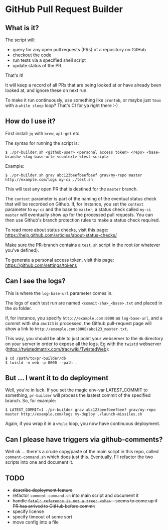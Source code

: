 # GitHub Pull Request Builder

## What is it?

The script will:
- query for any open pull requests (PRs) of a repository on GitHub
- checkout the code 
- run tests via a specified shell script
- update status of the PR.

That's it!

It will keep a record of all PRs that are being looked at or have already been looked at,
and ignore these on next run.

To make it run continuously, use something like `crontab`, or maybe just `tmux` with a `while sleep` loop? 
That's CI for ya right there :-)

## How do I use it?

First install `jq` with `brew`, `apt-get` etc.

The syntax for running the script is:

```
$ ./pr-builder.sh <github-user> <personal access token> <repo> <base-branch> <log-base-url> <context> <test-script>

```

Example:

```
$ ./pr-builder.sh grav abc123beefbeefbeef grav/my-repo master http://example.com/logs my-ci ./test.sh
```

This will test any open PR that is destined for the `master` branch.

The `context` parameter is part of the naming of the eventual status check that will be recorded on Github. If, for instance, you set the `context` parameter to `my-ci` and the base to `master`, a status check called `my-ci master` will eventually show up for the processed pull requests. You can then use Github's branch protection rules to make a status check required.

To read more about status checks, visit this page:
https://help.github.com/articles/about-status-checks/

Make sure the PR-branch contains a `test.sh` script in the root (or whatever you've defined).

To generate a personal access token, visit this page:
https://github.com/settings/tokens

## Can I see the logs?

This is where the `log-base-url` parameter comes in.

The logs of each test run are named `<commit-sha>_<base>.txt` and placed in the `db` folder. 

If, for instance, you specify `http://example.com:8000` as `log-base-url`, and a commit with sha `abc123` is processed, the Github pull-request page will show a link to `http://example.com:8000/abc123_master.txt`.

This way, you should be able to just point your webserver to the `db` directory on your server in order to expose all the logs. Eg with the `twistd` webserver (https://twistedmatrix.com/trac/wiki/TwistedWeb): 

```
$ cd /path/to/pr-builder/db
$ twistd -n web -p 8000 --path .
```

## But ... I want it to do deployment

Well, you're in luck. If you set the magic env-var LATEST_COMMIT to something, `pr-builder` will process the lastest commit of the specified branch. So, for example:

```
$ LATEST_COMMIT=1 ./pr-builder grav abc123beefbeefbeef grav/my-repo master http://example.com/logs my-deploy ./launch-missiles.sh
```

Again, if you wrap it in a `while` loop, you now have continuous deployment.

## Can I please have triggers via github-comments?

Well ok ... there's a crude copy/paste of the main script in this repo, called `comment-command.sh` which does just this. Eventually, I'll refactor the two scripts into one and document it.

## TODO
- ~~describe deployment feature~~
- refactor `comment-command.sh` into main script and document it
- ~~handle `fatal: reference is not a tree: <sha>` - seems to come up if PR has arrived to GitHub before commit~~
- specify license
- specify timeout of some sort
- move config into a file

